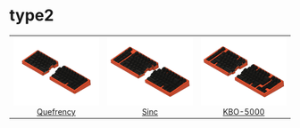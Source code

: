 # type2

<table>
  <tbody>
    <tr style="text-align: center">
      <td style="width: 33%">
        <a href="quefrency">
          <img src="quefrency/.images/t2q.png" />
          Quefrency
        </a>
      </td>
      <td style="width: 33%">
        <a href="sinc">
          <img src="sinc/.images/t2s.png" />
          Sinc
        </a>
      </td>
      <td style="width: 33%">
        <a href="kbo-5000">
          <img src="kbo-5000/.images/t2k.png" />
          KBO-5000
        </a>
      </td>
    </tr>
  </tbody>
</table>
